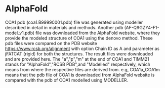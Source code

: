 # AlphaFold

COA1 pdb (coa1.B99990001.pdb) file was generated using modeller described in detail in materials and methods.
Another pdb (AF-Q9GZY4-F1-model_v1.pdb) file was downloaded from the AlphaFold website, where they provide the modeled structure of COA1 using the denovo method.
These pdb files were compared on the PDB website https://www.rcsb.org/alignment with option Chain ID as A and parameter as jFATCAT (rigid) for both the structures.
The result files were downloaded and are provided here.
The "a","p","m" at the end of COA1 and TIMM21 stands for "AlphaFold","RCSB PDB",and "Modelled" respectively, which means from where the respective files are derived from. e.g, COA1a_COA1m means that the pdb file of COA1 is downloaded from AlphaFold website is compared with the pdb of COA1 modelled using MODELLER.
